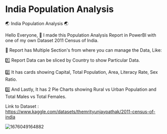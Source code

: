 # India Population Analysis

🌏 India Population Analysis 🌏

Hello Everyone, 👋
I made this Population Analysis Report in PowerBI with one of my own Dataset 2011 Census of India.

📝 Report has Multiple Section's from where you can manage the Data, Like:

1️⃣ Report Data can be sliced by Country to show Particular Data.

2️⃣ It has cards showing Capital, Total Population, Area, Literacy Rate, Sex Ratio.

3️⃣ And Lastly, It has 2 Pie Charts showing Rural vs Urban Population and Total Males vs Total Females.

Link to Dataset : https://www.kaggle.com/datasets/themrityunjaypathak/2011-census-of-india

![1676049164882](https://user-images.githubusercontent.com/123563634/232387112-24fc03dd-e037-4a7d-9fe4-07fd8eff1778.jpg)
